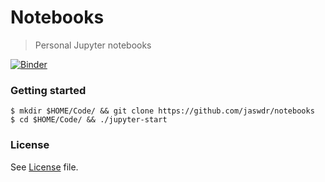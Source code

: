 # Notebooks
> Personal Jupyter notebooks

[![Binder](https://mybinder.org/badge_logo.svg)](https://mybinder.org/v2/gh/jaswdr/notebooks/master)

### Getting started

```
$ mkdir $HOME/Code/ && git clone https://github.com/jaswdr/notebooks
$ cd $HOME/Code/ && ./jupyter-start
```


### License

See [License](LICENSE) file.
